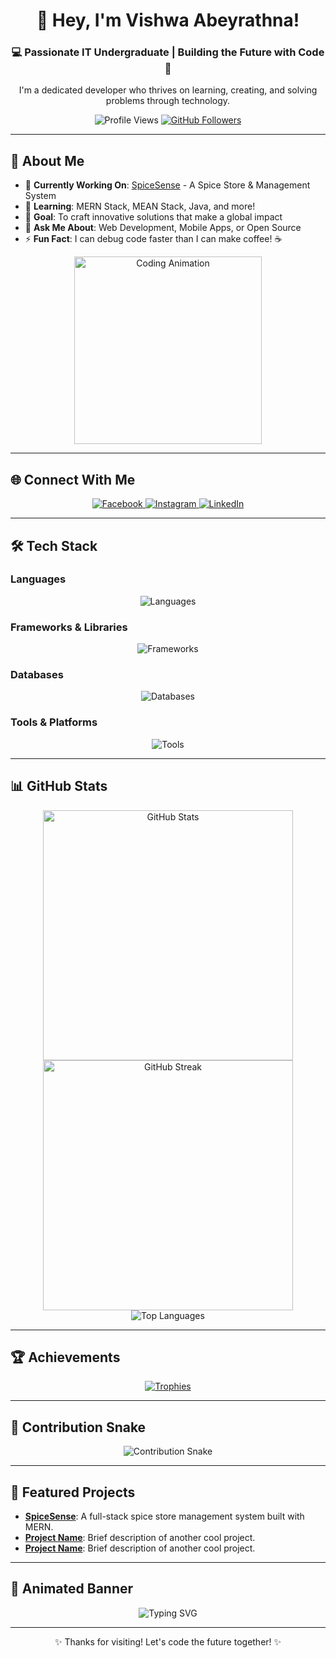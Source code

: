 <div align="center">
  <h1>👋 Hey, I'm Vishwa Abeyrathna!</h1>
  <h3>💻 Passionate IT Undergraduate | Building the Future with Code 🚀</h3>
  <p>I'm a dedicated developer who thrives on learning, creating, and solving problems through technology.</p>

  <img src="https://komarev.com/ghpvc/?username=vishwaabeyrathna&label=Profile%20Views&color=0e75b6&style=flat" alt="Profile Views" />
  <a href="https://github.com/vishwaabeyrathna">
    <img src="https://img.shields.io/github/followers/vishwaabeyrathna?label=Follow&style=social" alt="GitHub Followers" />
  </a>
</div>

---

## 🌌 About Me

- 🔭 **Currently Working On**: [SpiceSense](https://github.com/vishwaabeyrathna/spicesense) - A Spice Store & Management System
- 🌱 **Learning**: MERN Stack, MEAN Stack, Java, and more!
- 🎯 **Goal**: To craft innovative solutions that make a global impact
- 💬 **Ask Me About**: Web Development, Mobile Apps, or Open Source
- ⚡ **Fun Fact**: I can debug code faster than I can make coffee! ☕

<div align="center">
  <img src="https://media.giphy.com/media/L1R1tvI9svkIWwpVYr/giphy.gif" width="300" alt="Coding Animation"/>
</div>

---

## 🌐 Connect With Me

<div align="center">
  <a href="https://fb.com/vishwa abeyrathna" target="_blank">
    <img src="https://img.shields.io/badge/Facebook-1877F2?style=for-the-badge&logo=facebook&logoColor=white" alt="Facebook"/>
  </a>
  <a href="https://instagram.com/vishwa_bey" target="_blank">
    <img src="https://img.shields.io/badge/Instagram-E4405F?style=for-the-badge&logo=instagram&logoColor=white" alt="Instagram"/>
  </a>
  <a href="https://linkedin.com/in/vishwaabeyrathna" target="_blank">
    <img src="https://img.shields.io/badge/LinkedIn-0077B5?style=for-the-badge&logo=linkedin&logoColor=white" alt="LinkedIn"/>
  </a>
</div>

---

## 🛠️ Tech Stack

### Languages
<p align="center">
  <img src="https://skillicons.dev/icons?i=java,js,python,php,c,cpp,kotlin" alt="Languages"/>
</p>

### Frameworks & Libraries
<p align="center">
  <img src="https://skillicons.dev/icons?i=react,nodejs,express" alt="Frameworks"/>
</p>

### Databases
<p align="center">
  <img src="https://skillicons.dev/icons?i=mongodb,mysql" alt="Databases"/>
</p>

### Tools & Platforms
<p align="center">
  <img src="https://skillicons.dev/icons?i=git,github,android,figma,postman" alt="Tools"/>
</p>

---

## 📊 GitHub Stats

<div align="center">
  <img src="https://github-readme-stats.vercel.app/api?username=vishwaabeyrathna&show_icons=true&theme=radical&hide_border=true" alt="GitHub Stats" width="400"/>
  <img src="https://github-readme-streak-stats.herokuapp.com/?user=vishwaabeyrathna&theme=radical&hide_border=true" alt="GitHub Streak" width="400"/>
</div>

<div align="center">
  <img src="https://github-readme-stats.vercel.app/api/top-langs/?username=vishwaabeyrathna&layout=compact&theme=radical&langs_count=12&hide_border=true" alt="Top Languages" />
</div>

---

## 🏆 Achievements

<div align="center">
  <a href="https://github.com/ryo-ma/github-profile-trophy">
    <img src="https://github-profile-trophy.vercel.app/?username=vishwaabeyrathna&theme=dracula&margin-w=15&margin-h=15" alt="Trophies"/>
  </a>
</div>

---

## 🐍 Contribution Snake

<div align="center">
  <img src="https://github.com/vishwaabeyrathna/vishwaabeyrathna/blob/output/github-contribution-grid-snake.svg" alt="Contribution Snake"/>
</div>

---

## 🚀 Featured Projects

- **[SpiceSense](https://github.com/vishwaabeyrathna/spicesense)**: A full-stack spice store management system built with MERN.
- **[Project Name](https://github.com/vishwaabeyrathna/project)**: Brief description of another cool project.
- **[Project Name](https://github.com/vishwaabeyrathna/project)**: Brief description of another cool project.

---

## 🎨 Animated Banner

<div align="center">
  <img src="https://readme-typing-svg.herokuapp.com?font=Fira+Code&size=20&pause=1000&color=00FF00&center=true&vCenter=true&width=500&lines=Welcome+to+my+GitHub+Profile!;Passionate+Developer;Building+the+Future+with+Code" alt="Typing SVG"/>
</div>

---

<div align="center">
  <p>✨ Thanks for visiting! Let's code the future together! ✨</p>
</div>
